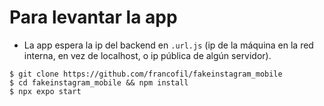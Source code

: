 # Para levantar la app

 - La app espera la ip del backend en ```.url.js``` (ip de la máquina en la red interna, en vez de localhost, o ip pública de algún servidor).

```
$ git clone https://github.com/francofil/fakeinstagram_mobile
$ cd fakeinstagram_mobile && npm install
$ npx expo start
```  


